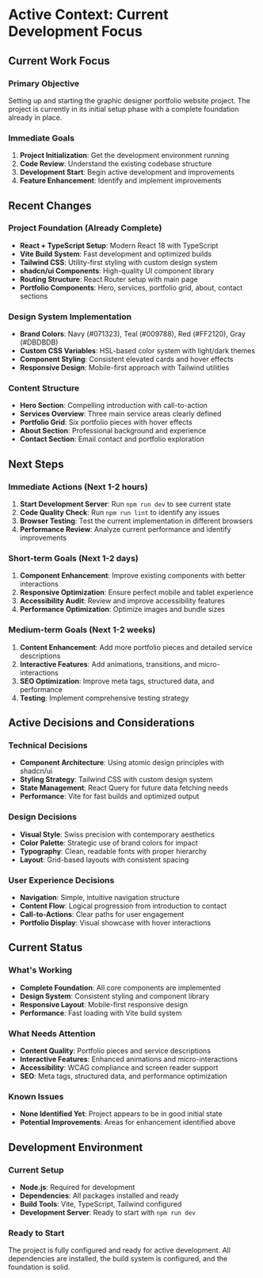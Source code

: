 # Active Context: Current Development Focus

## Current Work Focus

### Primary Objective
Setting up and starting the graphic designer portfolio website project. The project is currently in its initial setup phase with a complete foundation already in place.

### Immediate Goals
1. **Project Initialization**: Get the development environment running
2. **Code Review**: Understand the existing codebase structure
3. **Development Start**: Begin active development and improvements
4. **Feature Enhancement**: Identify and implement improvements

## Recent Changes

### Project Foundation (Already Complete)
- **React + TypeScript Setup**: Modern React 18 with TypeScript
- **Vite Build System**: Fast development and optimized builds
- **Tailwind CSS**: Utility-first styling with custom design system
- **shadcn/ui Components**: High-quality UI component library
- **Routing Structure**: React Router setup with main page
- **Portfolio Components**: Hero, services, portfolio grid, about, contact sections

### Design System Implementation
- **Brand Colors**: Navy (#071323), Teal (#009788), Red (#FF2120), Gray (#DBDBDB)
- **Custom CSS Variables**: HSL-based color system with light/dark themes
- **Component Styling**: Consistent elevated cards and hover effects
- **Responsive Design**: Mobile-first approach with Tailwind utilities

### Content Structure
- **Hero Section**: Compelling introduction with call-to-action
- **Services Overview**: Three main service areas clearly defined
- **Portfolio Grid**: Six portfolio pieces with hover effects
- **About Section**: Professional background and experience
- **Contact Section**: Email contact and portfolio exploration

## Next Steps

### Immediate Actions (Next 1-2 hours)
1. **Start Development Server**: Run `npm run dev` to see current state
2. **Code Quality Check**: Run `npm run lint` to identify any issues
3. **Browser Testing**: Test the current implementation in different browsers
4. **Performance Review**: Analyze current performance and identify improvements

### Short-term Goals (Next 1-2 days)
1. **Component Enhancement**: Improve existing components with better interactions
2. **Responsive Optimization**: Ensure perfect mobile and tablet experience
3. **Accessibility Audit**: Review and improve accessibility features
4. **Performance Optimization**: Optimize images and bundle sizes

### Medium-term Goals (Next 1-2 weeks)
1. **Content Enhancement**: Add more portfolio pieces and detailed service descriptions
2. **Interactive Features**: Add animations, transitions, and micro-interactions
3. **SEO Optimization**: Improve meta tags, structured data, and performance
4. **Testing**: Implement comprehensive testing strategy

## Active Decisions and Considerations

### Technical Decisions
- **Component Architecture**: Using atomic design principles with shadcn/ui
- **Styling Strategy**: Tailwind CSS with custom design system
- **State Management**: React Query for future data fetching needs
- **Performance**: Vite for fast builds and optimized output

### Design Decisions
- **Visual Style**: Swiss precision with contemporary aesthetics
- **Color Palette**: Strategic use of brand colors for impact
- **Typography**: Clean, readable fonts with proper hierarchy
- **Layout**: Grid-based layouts with consistent spacing

### User Experience Decisions
- **Navigation**: Simple, intuitive navigation structure
- **Content Flow**: Logical progression from introduction to contact
- **Call-to-Actions**: Clear paths for user engagement
- **Portfolio Display**: Visual showcase with hover interactions

## Current Status

### What's Working
- **Complete Foundation**: All core components are implemented
- **Design System**: Consistent styling and component library
- **Responsive Layout**: Mobile-first responsive design
- **Performance**: Fast loading with Vite build system

### What Needs Attention
- **Content Quality**: Portfolio pieces and service descriptions
- **Interactive Features**: Enhanced animations and micro-interactions
- **Accessibility**: WCAG compliance and screen reader support
- **SEO**: Meta tags, structured data, and performance optimization

### Known Issues
- **None Identified Yet**: Project appears to be in good initial state
- **Potential Improvements**: Areas for enhancement identified above

## Development Environment

### Current Setup
- **Node.js**: Required for development
- **Dependencies**: All packages installed and ready
- **Build Tools**: Vite, TypeScript, Tailwind configured
- **Development Server**: Ready to start with `npm run dev`

### Ready to Start
The project is fully configured and ready for active development. All dependencies are installed, the build system is configured, and the foundation is solid.
